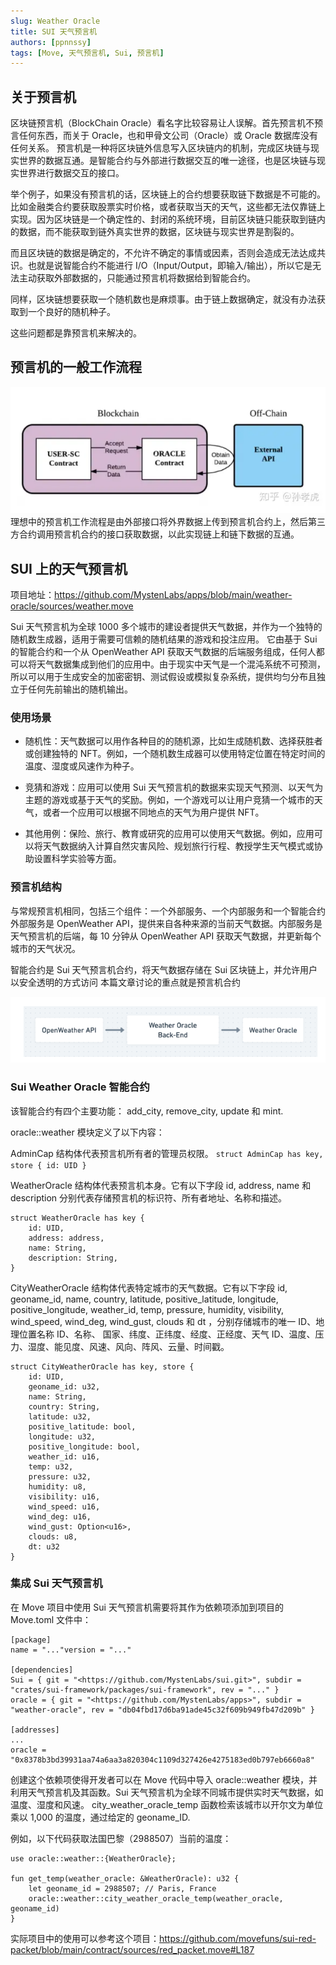 ```yaml
---
slug: Weather Oracle
title: SUI 天气预言机
authors: [ppnnssy]
tags: [Move, 天气预言机, Sui, 预言机]
---
```


## 关于预言机

区块链预言机（BlockChain Oracle）看名字比较容易让人误解。首先预言机不预言任何东西，而关于 Oracle，也和甲骨文公司（Oracle）或 Oracle 数据库没有任何关系。
预言机是一种将区块链外信息写入区块链内的机制，完成区块链与现实世界的数据互通。是智能合约与外部进行数据交互的唯一途径，也是区块链与现实世界进行数据交互的接口。

<!-- truncate -->
举个例子，如果没有预言机的话，区块链上的合约想要获取链下数据是不可能的。比如金融类合约要获取股票实时价格，或者获取当天的天气，这些都无法仅靠链上实现。因为区块链是一个确定性的、封闭的系统环境，目前区块链只能获取到链内的数据，而不能获取到链外真实世界的数据，区块链与现实世界是割裂的。

而且区块链的数据是确定的，不允许不确定的事情或因素，否则会造成无法达成共识。也就是说智能合约不能进行 I/O（Input/Output，即输入/输出），所以它是无法主动获取外部数据的，只能通过预言机将数据给到智能合约。

同样，区块链想要获取一个随机数也是麻烦事。由于链上数据确定，就没有办法获取到一个良好的随机种子。

这些问题都是靠预言机来解决的。

## 预言机的一般工作流程

![alt text](image.png)
理想中的预言机工作流程是由外部接口将外界数据上传到预言机合约上，然后第三方合约调用预言机合约的接口获取数据，以此实现链上和链下数据的互通。

## SUI 上的天气预言机

项目地址：https://github.com/MystenLabs/apps/blob/main/weather-oracle/sources/weather.move

Sui 天气预言机为全球 1000 多个城市的建设者提供天气数据，并作为一个独特的随机数生成器，适用于需要可信赖的随机结果的游戏和投注应用。
它由基于 Sui 的智能合约和一个从 OpenWeather API 获取天气数据的后端服务组成，任何人都可以将天气数据集成到他们的应用中。由于现实中天气是一个混沌系统不可预测，所以可以用于生成安全的加密密钥、测试假设或模拟复杂系统，提供均匀分布且独立于任何先前输出的随机输出。

### 使用场景

- 随机性：天气数据可以用作各种目的的随机源，比如生成随机数、选择获胜者或创建独特的 NFT。例如，一个随机数生成器可以使用特定位置在特定时间的温度、湿度或风速作为种子。

- 竞猜和游戏：应用可以使用 Sui 天气预言机的数据来实现天气预测、以天气为主题的游戏或基于天气的奖励。例如，一个游戏可以让用户竞猜一个城市的天气，或者一个应用可以根据不同地点的天气为用户提供 NFT。

- 其他用例：保险、旅行、教育或研究的应用可以使用天气数据。例如，应用可以将天气数据纳入计算自然灾害风险、规划旅行行程、教授学生天气模式或协助设置科学实验等方面。

### 预言机结构

与常规预言机相同，包括三个组件：一个外部服务、一个内部服务和一个智能合约
外部服务是 OpenWeather API，提供来自各种来源的当前天气数据。内部服务是天气预言机的后端，每 10 分钟从 OpenWeather API 获取天气数据，并更新每个城市的天气状况。

智能合约是 Sui 天气预言机合约，将天气数据存储在 Sui 区块链上，并允许用户以安全透明的方式访问
本篇文章讨论的重点就是预言机合约

![alt text](image-1.png)

### Sui Weather Oracle 智能合约

该智能合约有四个主要功能：
add_city, remove_city, update 和 mint.

oracle::weather 模块定义了以下内容：

AdminCap 结构体代表预言机所有者的管理员权限。
`struct AdminCap has key, store { id: UID }`

WeatherOracle 结构体代表预言机本身。它有以下字段 id, address, name 和 description 分别代表存储预言机的标识符、所有者地址、名称和描述。

```
struct WeatherOracle has key {
    id: UID,
    address: address,
    name: String,
    description: String,
}
```

CityWeatherOracle 结构体代表特定城市的天气数据。它有以下字段 id, geoname_id, name, country, latitude, positive_latitude, longitude, positive_longitude, weather_id, temp, pressure, humidity, visibility, wind_speed, wind_deg, wind_gust, clouds 和 dt ，分别存储城市的唯一 ID、地理位置名称 ID、名称、 国家、纬度、正纬度、经度、正经度、天气 ID、温度、压力、湿度、能见度、风速、风向、阵风、云量、时间戳。

```
struct CityWeatherOracle has key, store {
    id: UID,
    geoname_id: u32,
    name: String,
    country: String,
    latitude: u32,
    positive_latitude: bool,
    longitude: u32,
    positive_longitude: bool,
    weather_id: u16,
    temp: u32,
    pressure: u32,
    humidity: u8,
    visibility: u16,
    wind_speed: u16,
    wind_deg: u16,
    wind_gust: Option<u16>,
    clouds: u8,
    dt: u32
}
```

<!-- 一个 init 函数，在部署期间初始化合约，创建 WeatherOracle 的新实例并公开共享它，同时创建 AdminCap 的新实例并将其转移到发送者。

```
fun init(otw: WEATHER, ctx: &mut TxContext) {
    package::claim_and_keep(otw, ctx);

    let cap = AdminCap { id: object::new(ctx) };
    transfer::share_object(WeatherOracle {
        id: object::new(ctx),
        address: tx_context::sender(ctx),
        name: string::utf8(b"SuiMeteo"),
        description: string::utf8(b"A weather oracle for posting weather updates (temperature, pressure, humidity, visibility, wind metrics and cloud state) for major cities around the world. Currently the data is fetched from https://openweathermap.org. SuiMeteo provides the best available information, but it does not guarantee its accuracy, completeness, reliability, suitability, or availability. Use it at your own risk and discretion."),
    });
    transfer::public_transfer(cap, tx_context::sender(ctx));
}
```

add_city 公共函数，允许 AdminCap 的所有者通过提供 geoname_ID, name, country, latitude 和 longitude 向预言机服务添加新的城市。该函数创建一个带有默认天气数据的 CityWeatherOracle 新实例，并将其作为动态字段添加到预言机中，使用 geoname_ID 作为 key。

```
public fun add_city(
  _: &AdminCap,
  oracle: &mut WeatherOracle,
  geoname_id: u32,
  name: String,
  country: String,
  latitude: u32,
  positive_latitude: bool,
  longitude: u32,
  positive_longitude: bool,
  ctx: &mut TxContext
) {
  dof::add(&mut oracle.id, geoname_id,
      CityWeatherOracle {
          id: object::new(ctx),
          geoname_id,
          name,
          country,
          latitude,
          positive_latitude,
          longitude,
          positive_longitude,
          weather_id: 0,
          temp: 0,
          pressure: 0,
          humidity: 0,
          visibility: 0,
          wind_speed: 0,
          wind_deg: 0,
          wind_gust: option::none(),
          clouds: 0,
          dt: 0
      }
  );
}
``` -->

### 集成 Sui 天气预言机

在 Move 项目中使用 Sui 天气预言机需要将其作为依赖项添加到项目的 Move.toml 文件中：

```
[package]
name = "..."version = "..."

[dependencies]
Sui = { git = "<https://github.com/MystenLabs/sui.git>", subdir = "crates/sui-framework/packages/sui-framework", rev = "..." }
oracle = { git = "<https://github.com/MystenLabs/apps>", subdir = "weather-oracle", rev = "db04fbd17d6ba91ade45c32f609b949fb47d209b" }

[addresses]
...
oracle = "0x8378b3bd39931aa74a6aa3a820304c1109d327426e4275183ed0b797eb6660a8"
```

创建这个依赖项使得开发者可以在 Move 代码中导入 oracle::weather 模块，并利用天气预言机及其函数。Sui 天气预言机为全球不同城市提供实时天气数据，如温度、湿度和风速。 city_weather_oracle_temp 函数检索该城市以开尔文为单位乘以 1,000 的温度，通过给定的 geoname_ID.

例如，以下代码获取法国巴黎（2988507）当前的温度：

```
use oracle::weather::{WeatherOracle};

fun get_temp(weather_oracle: &WeatherOracle): u32 {
    let geoname_id = 2988507; // Paris, France
    oracle::weather::city_weather_oracle_temp(weather_oracle, geoname_id)
}
```

实际项目中的使用可以参考这个项目：https://github.com/movefuns/sui-red-packet/blob/main/contract/sources/red_packet.move#L187

